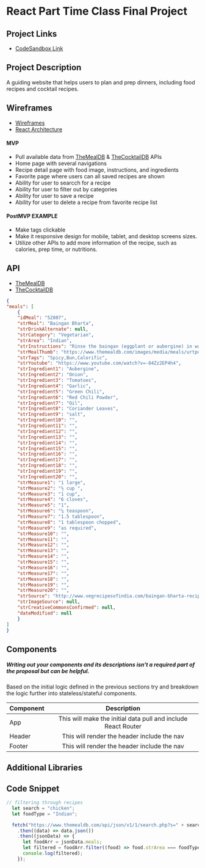 # React Part Time Class Final Project

## Project Links

- [CodeSandbox Link](https://codesandbox.io/s/react-final-ashley-8v6d04)

## Project Description

A guiding website that helps users to plan and prep dinners, including food recipes and cocktail recipes.


## Wireframes

- [Wireframes](./images/react-final-wireframe.png)
- [React Architecture]()


#### MVP 
- Pull available data from [TheMealDB](https://www.themealdb.com/api.php) & [TheCocktailDB](https://www.thecocktaildb.com/api.php) APIs
- Home page with several navigations
- Recipe detail page with food image, instructions, and ingredients
- Favorite page where users can all saved recipes are shown
- Ability for user to searcch for a recipe
- Ability for user to filter out by categories
- Ability for user to save a recipe
- Ability for user to delete a recipe from favorite recipe list

#### PostMVP EXAMPLE

- Make tags clickable
- Make it responsive design for mobile, tablet, and desktop screens sizes.
- Utilize other APIs to add more information of the recipe, such as calories, prep time, or nutritions.

## API

- [TheMealDB](https://www.themealdb.com/api.php)
- [TheCocktailDB](https://www.thecocktaildb.com/api.php)


```json
{
"meals": [
	{
	"idMeal": "52807",
	"strMeal": "Baingan Bharta",
	"strDrinkAlternate": null,
	"strCategory": "Vegetarian",
	"strArea": "Indian",
	"strInstructions": "Rinse the baingan (eggplant or aubergine) in water. Pat dry with a kitchen napkin. Apply some oil all over and\r\nkeep it for roasting on an open flame. You can also grill the baingan or roast in the oven. But then you won't get\r\nthe smoky flavor of the baingan. Keep the eggplant turning after a 2 to 3 minutes on the flame, so that its evenly\r\ncooked. You could also embed some garlic cloves in the baingan and then roast it.\r\n2. Roast the aubergine till its completely cooked and tender. With a knife check the doneness. The knife should slid\r\neasily in aubergines without any resistance. Remove the baingan and immerse in a bowl of water till it cools\r\ndown.\r\n3. You can also do the dhungar technique of infusing charcoal smoky flavor in the baingan. This is an optional step.\r\nUse natural charcoal for this method. Heat a small piece of charcoal on flame till it becomes smoking hot and red.\r\n4. Make small cuts on the baingan with a knife. Place the red hot charcoal in the same plate where the roasted\r\naubergine is kept. Add a few drops of oil on the charcoal. The charcoal would begin to smoke.\r\n5. As soon as smoke begins to release from the charcoal, cover the entire plate tightly with a large bowl. Allow the\r\ncharcoal smoke to get infused for 1 to 2 minutes. The more you do, the more smoky the baingan bharta will\r\nbecome. I just keep for a minute. Alternatively, you can also do this dhungar method once the baingan bharta is\r\ncooked, just like the way we do for Dal Tadka.\r\n6. Peel the skin from the roasted and smoked eggplant.\r\n7. Chop the cooked eggplant finely or you can even mash it.\r\n8. In a kadai or pan, heat oil. Then add finely chopped onions and garlic.\r\n9. Saute the onions till translucent. Don't brown them.\r\n10. Add chopped green chilies and saute for a minute.\r\n11. Add the chopped tomatoes and mix it well.\r\n12. Bhuno (saute) the tomatoes till the oil starts separating from the mixture.\r\n13. Now add the red chili powder. Stir and mix well.\r\n14. Add the chopped cooked baingan.\r\n15. Stir and mix the chopped baingan very well with the onion­tomato masala mixture.\r\n16. Season with salt. Stir and saute for some more 4 to 5 minutes more.\r\n17. Finally stir in the coriander leaves with the baingan bharta or garnish it with them. Serve Baingan Bharta with\r\nphulkas, rotis or chapatis. It goes well even with bread, toasted or grilled bread and plain rice or jeera rice.",
	"strMealThumb": "https://www.themealdb.com/images/media/meals/urtpqw1487341253.jpg",
	"strTags": "Spicy,Bun,Calorific",
	"strYoutube": "https://www.youtube.com/watch?v=-84Zz2EP4h4",
	"strIngredient1": "Aubergine",
	"strIngredient2": "Onion",
	"strIngredient3": "Tomatoes",
	"strIngredient4": "Garlic",
	"strIngredient5": "Green Chili",
	"strIngredient6": "Red Chili Powder",
	"strIngredient7": "Oil",
	"strIngredient8": "Coriander Leaves",
	"strIngredient9": "salt",
	"strIngredient10": "",
	"strIngredient11": "",
	"strIngredient12": "",
	"strIngredient13": "",
	"strIngredient14": "",
	"strIngredient15": "",
	"strIngredient16": "",
	"strIngredient17": "",
	"strIngredient18": "",
	"strIngredient19": "",
	"strIngredient20": "",
	"strMeasure1": "1 large",
	"strMeasure2": "½ cup ",
	"strMeasure3": "1 cup",
	"strMeasure4": "6 cloves",
	"strMeasure5": "1",
	"strMeasure6": "¼ teaspoon",
	"strMeasure7": "1.5 tablespoon",
	"strMeasure8": "1 tablespoon chopped",
	"strMeasure9": "as required",
	"strMeasure10": "",
	"strMeasure11": "",
	"strMeasure12": "",
	"strMeasure13": "",
	"strMeasure14": "",
	"strMeasure15": "",
	"strMeasure16": "",
	"strMeasure17": "",
	"strMeasure18": "",
	"strMeasure19": "",
	"strMeasure20": "",
	"strSource": "http://www.vegrecipesofindia.com/baingan-bharta-recipe-punjabi-baingan-bharta-recipe/",
	"strImageSource": null,
	"strCreativeCommonsConfirmed": null,
	"dateModified": null
	}
]
}
```

## Components
##### Writing out your components and its descriptions isn't a required part of the proposal but can be helpful.

Based on the initial logic defined in the previous sections try and breakdown the logic further into stateless/stateful components. 

| Component | Description | 
| --- | :---: |  
| App | This will make the initial data pull and include React Router| 
| Header | This will render the header include the nav | 
| Footer | This will render the header include the nav | 


## Additional Libraries


## Code Snippet


```jsx
// filtering through recipes
  let search = "chicken";
  let foodType = "Indian";

  fetch("https://www.themealdb.com/api/json/v1/1/search.php?s=" + search)
    .then((data) => data.json())
    .then((jsonData) => {
      let foodArr = jsonData.meals;
      let filtered = foodArr.filter((food) => food.strArea === foodType);
      console.log(filtered);
    });
```
